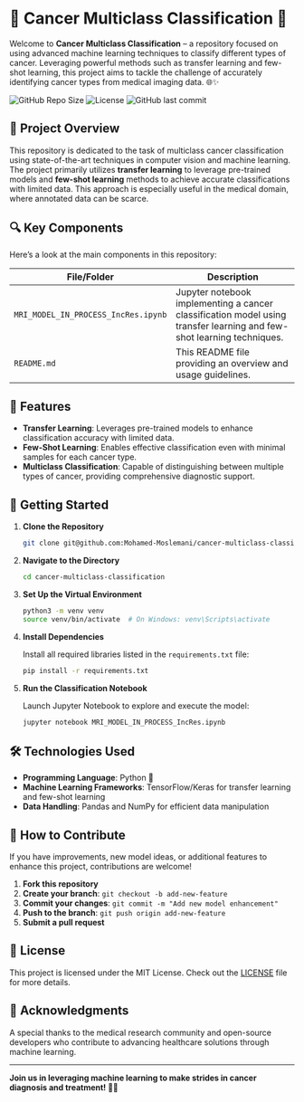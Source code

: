 
# 🧬 Cancer Multiclass Classification 🧬

Welcome to **Cancer Multiclass Classification** – a repository focused on using advanced machine learning techniques to classify different types of cancer. Leveraging powerful methods such as transfer learning and few-shot learning, this project aims to tackle the challenge of accurately identifying cancer types from medical imaging data. 🌐✨

![GitHub Repo Size](https://img.shields.io/github/repo-size/mohamed-moslemani/cancer-multiclass-classification)
![License](https://img.shields.io/github/license/mohamed-moslemani/cancer-multiclass-classification)
![GitHub last commit](https://img.shields.io/github/last-commit/mohamed-moslemani/cancer-multiclass-classification)

## 🌠 Project Overview

This repository is dedicated to the task of multiclass cancer classification using state-of-the-art techniques in computer vision and machine learning. The project primarily utilizes **transfer learning** to leverage pre-trained models and **few-shot learning** methods to achieve accurate classifications with limited data. This approach is especially useful in the medical domain, where annotated data can be scarce.

## 🔍 Key Components

Here’s a look at the main components in this repository:

| File/Folder                     | Description                                                                 |
|---------------------------------|-----------------------------------------------------------------------------|
| `MRI_MODEL_IN_PROCESS_IncRes.ipynb` | Jupyter notebook implementing a cancer classification model using transfer learning and few-shot learning techniques. |
| `README.md`                     | This README file providing an overview and usage guidelines.                |

## 📄 Features

- **Transfer Learning**: Leverages pre-trained models to enhance classification accuracy with limited data.
- **Few-Shot Learning**: Enables effective classification even with minimal samples for each cancer type.
- **Multiclass Classification**: Capable of distinguishing between multiple types of cancer, providing comprehensive diagnostic support.

## 🔧 Getting Started

1. **Clone the Repository**

   ```bash
   git clone git@github.com:Mohamed-Moslemani/cancer-multiclass-classification.git
   ```

2. **Navigate to the Directory**

   ```bash
   cd cancer-multiclass-classification
   ```

3. **Set Up the Virtual Environment**

   ```bash
   python3 -m venv venv
   source venv/bin/activate  # On Windows: venv\Scripts\activate
   ```

4. **Install Dependencies**

   Install all required libraries listed in the `requirements.txt` file:

   ```bash
   pip install -r requirements.txt
   ```

5. **Run the Classification Notebook**

   Launch Jupyter Notebook to explore and execute the model:

   ```bash
   jupyter notebook MRI_MODEL_IN_PROCESS_IncRes.ipynb
   ```

## 🛠️ Technologies Used

- **Programming Language**: Python 🐍
- **Machine Learning Frameworks**: TensorFlow/Keras for transfer learning and few-shot learning
- **Data Handling**: Pandas and NumPy for efficient data manipulation

## 🤔 How to Contribute

If you have improvements, new model ideas, or additional features to enhance this project, contributions are welcome!

1. **Fork this repository**
2. **Create your branch**: `git checkout -b add-new-feature`
3. **Commit your changes**: `git commit -m "Add new model enhancement"`
4. **Push to the branch**: `git push origin add-new-feature`
5. **Submit a pull request**

## 📝 License

This project is licensed under the MIT License. Check out the [LICENSE](LICENSE) file for more details.

## 🌌 Acknowledgments

A special thanks to the medical research community and open-source developers who contribute to advancing healthcare solutions through machine learning.

---

**Join us in leveraging machine learning to make strides in cancer diagnosis and treatment! 🧬💡**
